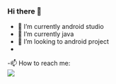 ### Hi there 👋
- 🔭 I’m currently android studio
- 🌱 I’m currently java
- 👯 I’m looking to android project
- 
-📫 How to reach me: <br> <a href="mailto:patadiyamaulik007@gmail.com"><img src="https://img.shields.io/badge/-Gmail-lightgray?style=for-the-badge&logo=gmail"></a>

<!--
**maulik50/maulik50** is a ✨ _special_ ✨ repository because its `README.md` (this file) appears on your GitHub profile.
Here are some ideas to get you started:
-->
